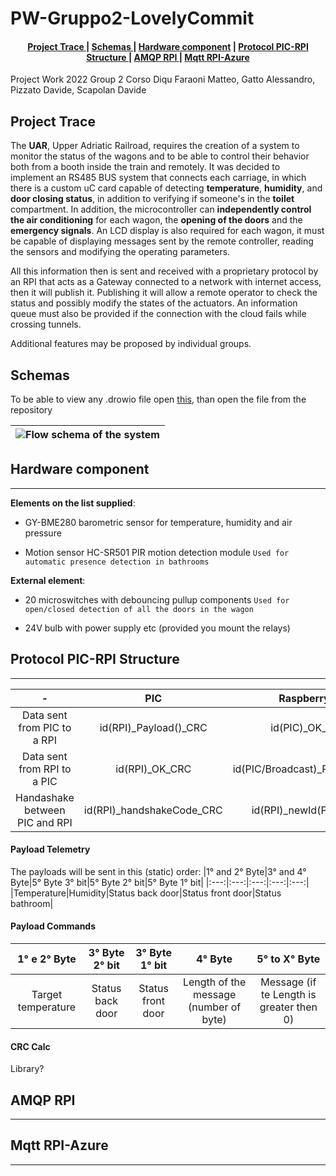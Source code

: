 # PW-Gruppo2-LovelyCommit
<div align="center">  
<h4>
    <a href="#project-trace"> Project Trace </a>
  | <a href="#schemas"> Schemas </a>
  | <a href="#hardware-component"> Hardware component</a>
  | <a href="#protocol-pic-rpi-structure"> Protocol PIC-RPI Structure </a>
  | <a href="#amqp-rpi"> AMQP RPI </a>
  | <a href="#mqtt-rpi-azure"> Mqtt RPI-Azure </a>
</h4>
</div>
Project Work 2022 Group 2 Corso Diqu
Faraoni Matteo, Gatto Alessandro, Pizzato Davide, Scapolan Davide

## Project Trace
The **UAR**, Upper Adriatic Railroad, requires the creation of a system to monitor the status of the wagons and to be able to control their behavior both from a booth inside the train and remotely.
It was decided to implement an RS485 BUS system that connects each carriage, in which there is a custom uC card capable of detecting **temperature**, **humidity**, and **door closing status**, in addition to verifying if someone's in the **toilet** compartment.
In addition, the microcontroller can **independently control the air conditioning** for each wagon, the **opening of the doors** and the **emergency signals**. An LCD display is also required for each wagon, it must be capable of displaying messages sent by the remote controller, reading the sensors and modifying the operating parameters.

All this information then is sent and received with a proprietary protocol by an RPI that acts as a Gateway connected to a network with internet access, then it will publish it. Publishing it will allow a remote operator to check the status and possibly modify the states of the actuators.
An information queue must also be provided if the connection with the cloud fails while crossing tunnels.

Additional features may be proposed by individual groups.

## Schemas

To be able to view any .drowio file open [this](https://draw.io), than open the file from the repository

|![Flow schema of the system](../_resources/FlowSchema-1.jpg)|
|-|

## Hardware component
***
**Elements on the list supplied**:

* GY-BME280 barometric sensor for temperature, humidity and air pressure

* Motion sensor HC-SR501 PIR motion detection module
	`Used for automatic presence detection in bathrooms` 

**External element**:

*  20 microswitches with debouncing pullup components
	`Used for open/closed detection of all the doors in the wagon`

* 24V bulb with power supply etc (provided you mount the relays)

## Protocol PIC-RPI Structure
***
|- |PIC|RaspberryPI|
|:-------------:|:-------------:|:-----:|
|Data sent from PIC to a RPI|id(RPI)_Payload()_CRC|id(PIC)_OK_CRC|
|Data sent from RPI to a PIC|id(RPI)_OK_CRC|id(PIC/Broadcast)_Payload_CRC|
|Handashake between PIC and RPI|id(RPI)_handshakeCode_CRC|id(RPI)_newId(PIC)_CRC|

#### Payload Telemetry
The payloads will be sent in this (static) order: 
|1° and 2° Byte|3° and 4° Byte|5° Byte 3° bit|5° Byte 2° bit|5° Byte 1° bit|
|:---:|:---:|:---:|:---:|:---:|
|Temperature|Humidity|Status back door|Status front door|Status bathroom|

#### Payload Commands
|1° e 2° Byte|3° Byte 2° bit|3° Byte 1° bit|4° Byte|5° to X° Byte|
|:---:|:---:|:---:|:---:|:---:|
|Target temperature|Status back door|Status front door|Length of the message (number of byte)|Message (if te Length is greater then 0)|

#### CRC Calc
Library?

## AMQP RPI
***

## Mqtt RPI-Azure
***
